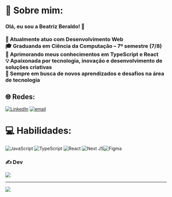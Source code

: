 # 💫 Sobre mim:
### Olá, eu sou a Beatriz Beraldo! 👋<br><br>🔭 Atualmente atuo com **Desenvolvimento Web**  <br>🎓 Graduanda em **Ciência da Computação** – 7º semestre (7/8)  <br>🌱 Aprimorando meus conhecimentos em **TypeScript** e **React**  <br>💡 Apaixonada por tecnologia, inovação e desenvolvimento de soluções criativas  <br>💼 Sempre em busca de novos aprendizados e desafios na área de tecnologia 


## 🌐 Redes:
[![LinkedIn](https://img.shields.io/badge/LinkedIn-%230077B5.svg?logo=linkedin&logoColor=white)](https://linkedin.com/in/http://www.linkedin.com/in/beatrizberaldo) [![email](https://img.shields.io/badge/Email-D14836?logo=gmail&logoColor=white)](mailto:beabberaldo@gmail.com) 

# 💻 Habilidades:
![JavaScript](https://img.shields.io/badge/javascript-%23323330.svg?style=flat-square&logo=javascript&logoColor=%23F7DF1E)  ![TypeScript](https://img.shields.io/badge/typescript-%23007ACC.svg?style=flat-square&logo=typescript&logoColor=white) ![React](https://img.shields.io/badge/react-%2320232a.svg?style=flat-square&logo=react&logoColor=%2361DAFB) ![Next JS](https://img.shields.io/badge/Next-black?style=flat-square&logo=next.js&logoColor=white)![Figma](https://img.shields.io/badge/figma-%23F24E1E.svg?style=flat-square&logo=figma&logoColor=white)

### ✍️ Dev 
![](https://quotes-github-readme.vercel.app/api?type=vetical&theme=radical)

---
[![](https://visitcount.itsvg.in/api?id=bberaldo&icon=1&color=0)](https://visitcount.itsvg.in)

<!-- Proudly created with GPRM ( https://gprm.itsvg.in ) -->
